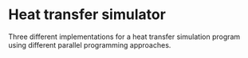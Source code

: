 # Heat transfer simulator

Three different implementations for a heat transfer simulation program using different parallel programming approaches.
